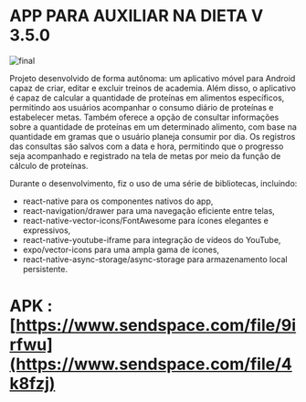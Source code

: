 #  APP PARA AUXILIAR NA DIETA V 3.5.0



![final](https://github.com/BernardoliveiraFiap/Proteine/assets/126569987/d6a14e67-8f1c-418a-a709-a1e6fc87b124)

Projeto desenvolvido de forma autônoma: um aplicativo móvel para Android capaz de criar, editar e excluir treinos de academia. Além disso, o aplicativo é capaz de calcular a quantidade de proteínas em alimentos específicos, permitindo aos usuários acompanhar o consumo diário de proteínas e estabelecer metas. Também oferece a opção de consultar informações sobre a quantidade de proteínas em um determinado alimento, com base na quantidade em gramas que o usuário planeja consumir por dia. Os registros das consultas são salvos com a data e hora, permitindo que o progresso seja acompanhado e registrado na tela de metas por meio da função de cálculo de proteínas.

Durante o desenvolvimento, fiz o uso de uma série de bibliotecas, 
incluindo:

- react-native para os componentes nativos do app,
- react-navigation/drawer para uma navegação eficiente entre telas,
- react-native-vector-icons/FontAwesome para ícones elegantes e expressivos,
- react-native-youtube-iframe para integração de vídeos do YouTube,
- expo/vector-icons para uma ampla gama de ícones,
- react-native-async-storage/async-storage para armazenamento local persistente.

# APK : [https://www.sendspace.com/file/9irfwu](https://www.sendspace.com/file/4k8fzj)

